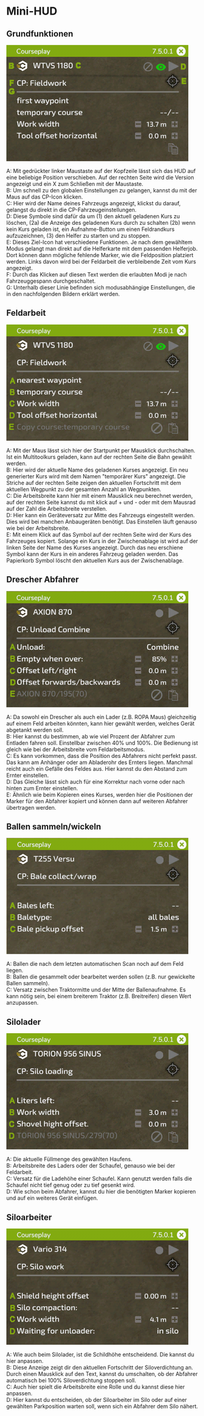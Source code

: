 # Mini-HUD

## Grundfunktionen
![Image](../assets/images/minihudhelp_general_0_0_478_305.png)

  
A: Mit gedrückter linker Maustaste auf der Kopfzeile lässt sich das HUD auf eine beliebige Position verschieben. Auf der rechten Seite wird die Version angezeigt und ein X zum Schließen mit der Maustaste.  
B: Um schnell zu den globalen Einstellungen zu gelangen, kannst du mit der Maus auf das CP-Icon klicken.  
C: Hier wird der Name deines Fahrzeugs angezeigt, klickst du darauf, gelangst du direkt in die CP-Fahrzeugeinstellungen.  
D: Diese Symbole sind dafür da um (1) den aktuell geladenen Kurs zu löschen, (2a) die Anzeige des geladenen Kurs durch zu schalten (2b) wenn kein Kurs geladen ist, ein Aufnahme-Button um einen Feldrandkurs aufzuzeichnen, (3) den Helfer zu starten und zu stoppen.  
E: Dieses Ziel-Icon hat verschiedene Funktionen. Je nach dem gewähltem Modus gelangt man direkt auf die Helferkarte mit dem passenden Helferjob. Dort können dann mögliche fehlende Marker, wie die Feldposition platziert werden. Links davon wird bei der Feldarbeit die verbleibende Zeit vom Kurs angezeigt.  
F: Durch das Klicken auf diesen Text werden die erlaubten Modi je nach Fahrzeuggespann durchgeschaltet.  
G: Unterhalb dieser Linie befinden sich modusabhängige Einstellungen, die in den nachfolgenden Bildern erklärt werden.  


## Feldarbeit
![Image](../assets/images/minihudhelp_fieldwork_0_0_478_305.png)

  
A: Mit der Maus lässt sich hier der Startpunkt per Mausklick durchschalten. Ist ein Multitoolkurs geladen, kann auf der rechten Seite die Bahn gewählt werden.  
B: Hier wird der aktuelle Name des geladenen Kurses angezeigt. Ein neu generierter Kurs wird mit dem Namen "temporärer Kurs" angezeigt. Die Striche auf der rechten Seite zeigen den aktuellen Fortschritt mit dem aktuellen Wegpunkt zu der gesamten Anzahl an Wegpunkten.  
C: Die Arbeitsbreite kann hier mit einem Mausklick neu berechnet werden, auf der rechten Seite kannst du mit klick auf + und - oder mit dem Mausrad auf der Zahl die Arbeitsbreite verstellen.  
D: Hier kann ein Geräteversatz zur Mitte des Fahrzeugs eingestellt werden. Dies wird bei manchen Anbaugeräten benötigt. Das Einstellen läuft genauso wie bei der Arbeitsbreite.  
E: Mit einem Klick auf das Symbol auf der rechten Seite wird der Kurs des Fahrzeuges kopiert. Solange ein Kurs in der Zwischenablage ist wird auf der linken Seite der Name des Kurses angezeigt. Durch das neu erschiene Symbol kann der Kurs in ein anderes Fahrzeug geladen werden. Das Papierkorb Symbol löscht den aktuellen Kurs aus der Zwischenablage.  


## Drescher Abfahrer
![Image](../assets/images/minihudhelp_combineunload_0_0_478_305.png)

  
A: Da sowohl ein Drescher als auch ein Lader (z.B. ROPA Maus) gleichzeitig auf einem Feld arbeiten könnten, kann hier gewählt werden, welches Gerät abgetankt werden soll.  
B: Hier kannst du bestimmen, ab wie viel Prozent der Abfahrer zum Entladen fahren soll. Einstellbar zwischen 40% und 100%. Die Bedienung ist gleich wie bei der Arbeitsbreite vom Feldarbeitsmodus.  
C: Es kann vorkommen, dass die Position des Abfahrers nicht perfekt passt. Das kann am Anhänger oder am Abladerohr des Ernters liegen. Manchmal reicht auch ein Gefälle des Feldes aus. Hier kannst du den Abstand zum Ernter einstellen.  
D: Das Gleiche lässt sich auch für eine Korrektur nach vorne oder nach hinten zum Ernter einstellen.  
E: Ähnlich wie beim Kopieren eines Kurses, werden hier die Positionen der Marker für den Abfahrer kopiert und können dann auf weiteren Abfahrer übertragen werden.  


## Ballen sammeln/wickeln
![Image](../assets/images/minihudhelp_balecollect_0_0_478_305.png)

  
A: Ballen die nach dem letzten automatischen Scan noch auf dem Feld liegen.  
B: Ballen die gesammelt oder bearbeitet werden sollen (z.B. nur gewickelte Ballen sammeln).  
C: Versatz zwischen Traktormitte und der Mitte der Ballenaufnahme. Es kann nötig sein, bei einem breiterem Traktor (z.B. Breitreifen) diesen Wert anzupassen.  


## Silolader
![Image](../assets/images/minihudhelp_siloloader_0_0_478_305.png)

  
A: Die aktuelle Füllmenge des gewählten Haufens.  
B: Arbeitsbreite des Laders oder der Schaufel, genauso wie bei der Feldarbeit.  
C: Versatz für die Ladehöhe einer Schaufel. Kann genutzt werden falls die Schaufel nicht tief genug oder zu tief gesenkt wird.  
D: Wie schon beim Abfahrer, kannst du hier die benötigten Marker kopieren und auf ein weiteres Gerät einfügen.  


## Siloarbeiter
![Image](../assets/images/minihudhelp_siloworker_0_0_478_305.png)

  
A: Wie auch beim Silolader, ist die Schildhöhe entscheidend. Die kannst du hier anpassen.  
B: Diese Anzeige zeigt dir den aktuellen Fortschritt der Siloverdichtung an. Durch einen Mausklick auf den Text, kannst du umschalten, ob der Abfahrer automatisch bei 100% Siloverdichtung stoppen soll.  
C: Auch hier spielt die Arbeitsbreite eine Rolle und du kannst diese hier anpassen.  
D: Hier kannst du entscheiden, ob der Siloarbeiter im Silo oder auf einer gewählten Parkposition warten soll, wenn sich ein Abfahrer dem Silo nähert.  



